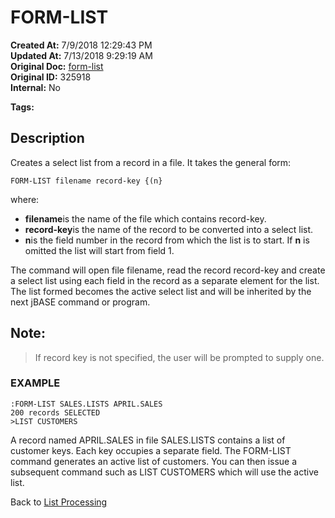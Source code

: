 # FORM-LIST

**Created At:** 7/9/2018 12:29:43 PM  
**Updated At:** 7/13/2018 9:29:19 AM  
**Original Doc:** [form-list](https://docs.jbase.com/47026-lists/form-list)  
**Original ID:** 325918  
**Internal:** No  

**Tags:**
<badge text='records' vertical='middle' />
<badge text='jql' vertical='middle' />
<badge text='lists' vertical='middle' />

## Description 

Creates a select list from a record in a file. It takes the general form:

```
FORM-LIST filename record-key {(n}
```

where:

- **filename**is the name of the file which contains record-key.
- **record-key**is the name of the record to be converted into a select list.
- **n**is the field number in the record from which the list is to start. If **n** is omitted the list will start from field 1.


The command will open file filename, read the record record-key and create a select list using each field in the record as a separate element for the list. The list formed becomes the active select list and will be inherited by the next jBASE command or program.

## 


## Note: 


> If record key is not specified, the user will be prompted to supply one.






### EXAMPLE

```
:FORM-LIST SALES.LISTS APRIL.SALES
200 records SELECTED
>LIST CUSTOMERS
```

A record named APRIL.SALES in file SALES.LISTS contains a list of customer keys. Each key occupies a separate field. The FORM-LIST command generates an active list of customers. You can then issue a subsequent command such as LIST CUSTOMERS which will use the active list.



Back to [List Processing](./../list-processing)
